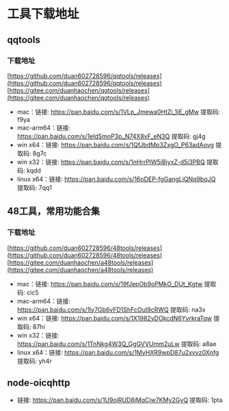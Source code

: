 # 工具下载地址

## qqtools

### 下载地址
[https://github.com/duan602728596/qqtools/releases](https://github.com/duan602728596/qqtools/releases)   
[https://gitee.com/duanhaochen/qqtools/releases](https://gitee.com/duanhaochen/qqtools/releases)
* mac：链接: https://pan.baidu.com/s/1VLp_Jmewa0HtZi_1iE_gMw 提取码: f9ya
* mac-arm64：链接: https://pan.baidu.com/s/1eldSmoP3p_N74X8vF_eN3Q 提取码: gj4g
* win x64：链接: https://pan.baidu.com/s/1QfJbdMp3ZxgO_P63adAovg 提取码: 8g7c
* win x32：链接: https://pan.baidu.com/s/1nHrrPlW5iBjyxZ-d5i3PBQ 提取码: kqdd
* linux x64：链接: https://pan.baidu.com/s/16oDEP-fgGangLjQNq9bqJQ 提取码: 7qq1

## 48工具，常用功能合集

### 下载地址
[https://github.com/duan602728596/48tools/releases](https://github.com/duan602728596/48tools/releases)   
[https://gitee.com/duanhaochen/a48tools/releases](https://gitee.com/duanhaochen/a48tools/releases)
* mac：链接: https://pan.baidu.com/s/19fJepOb9oPMkO_DUt_Kgtw 提取码: cic5
* mac-arm64：链接: https://pan.baidu.com/s/1ly7Gb6vFD1ShFcOuI9cRWQ 提取码: na3x
* win x64：链接: https://pan.baidu.com/s/1X1982yDOkcdN6YyrkraTqw 提取码: 87hi
* win x32：链接: https://pan.baidu.com/s/1TnNkg4W3Q_GgGVVUmm2uLw 提取码: a8ae
* linux x64：链接: https://pan.baidu.com/s/1MyHXR9wpD87u2xvyz0Xnfg 提取码: yh4r

## node-oicqhttp

* 链接: https://pan.baidu.com/s/1U9ojRUD8jMqCjw7KMy2GyQ 提取码: 1pta
